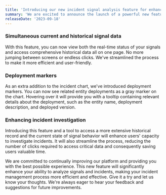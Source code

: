 ```yaml
---
title: 'Introducing our new incident signal analysis feature for enhanced monitoring and response'
summary: 'We are excited to announce the launch of a powerful new feature that will revolutionize the way you analyze signals and incidents in New Relic. This enhancement is designed to provide you with a more efficient and user-friendly experience, making it easier than ever to monitor and respond to incidents.'
releaseDate: '2023-09-18'
---
```

### Simultaneous current and historical signal data

With this feature, you can now view both the real-time status of your signals and access comprehensive historical data all on one page. No more jumping between screens or endless clicks. We've streamlined the process to make it more efficient and user-friendly.

### Deployment markers

As an extra addition to the incident chart, we've introduced deployment markers. You can now see related entity deployments as a gray marker on the chart. Hovering over it will provide you with a tooltip containing relevant details about the deployment, such as the entity name, deployment description, and deployed version.

### Enhancing incident investigation 

Introducing this feature and a tool to access a more extensive historical record and the current state of signal behavior will enhance users' capacity to investigate incidents. It will also streamline the process, reducing the number of clicks required to access critical data and consequently saving users valuable time. 

We are committed to continually improving our platform and providing you with the best possible experience. This new feature will significantly enhance your ability to analyze signals and incidents, making your incident management process more efficient and effective. Give it a try and let us know your thoughts. We're always eager to hear your feedback and suggestions for future improvements.

